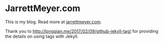 # JarrettMeyer.com

This is my blog. Read more at [jarrettmeyer.com](https://jarrettmeyer.com).

Thank you to http://longqian.me/2017/02/09/github-jekyll-tag/ for providing the details on using tags with Jekyll.
